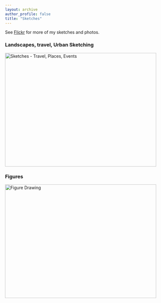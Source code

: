 ```yaml
---
layout: archive
author_profile: false
title: "Sketches"
---
```


See [Flickr](https://www.flickr.com/photos/geminica/) for more of my sketches and photos.

### Landscapes, travel, Urban Sketching

<div>
  <a data-flickr-embed="true" href="https://www.flickr.com/photos/geminica/albums/72177720311692752" title="Sketches - Travel, Places, Events"><img src="https://live.staticflickr.com/65535/53225482973_52f05ff07b.jpg" width="500" height="375" alt="Sketches - Travel, Places, Events"/></a><script async src="//embedr.flickr.com/assets/client-code.js" charset="utf-8"></script>
</div>  

### Figures

<div>
  <a data-flickr-embed="true" href="https://www.flickr.com/photos/geminica/albums/72177720311698041" title="Figure Drawing"><img src="https://live.staticflickr.com/65535/53225173481_480b49865f.jpg" width="500" height="375" alt="Figure Drawing"/></a><script async src="//embedr.flickr.com/assets/client-code.js" charset="utf-8"></script>
</div>
